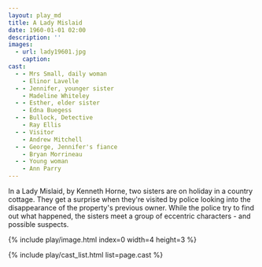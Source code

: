 ```yaml
---
layout: play_md
title: A Lady Mislaid
date: 1960-01-01 02:00
description: ''
images:
  - url: lady19601.jpg
    caption:
cast:
  - - Mrs Small, daily woman     
    - Elinor Lavelle
  - - Jennifer, younger sister          
    - Madeline Whiteley
  - - Esther, elder sister     
    - Edna Buegess
  - - Bullock, Detective 
    - Ray Ellis
  - - Visitor    
    - Andrew Mitchell
  - - George, Jennifer's fiance      
    - Bryan Morrineau
  - - Young woman      
    - Ann Parry
---
```


In a Lady Mislaid, by Kenneth Horne, two sisters are on holiday in a country cottage. They get a surprise when they're visited by police looking into the disappearance of the property's previous owner. While the police try to find out what happened, the sisters meet a group of eccentric characters - and possible suspects.

{% include play/image.html index=0 width=4 height=3 %}

{% include play/cast_list.html list=page.cast %}
